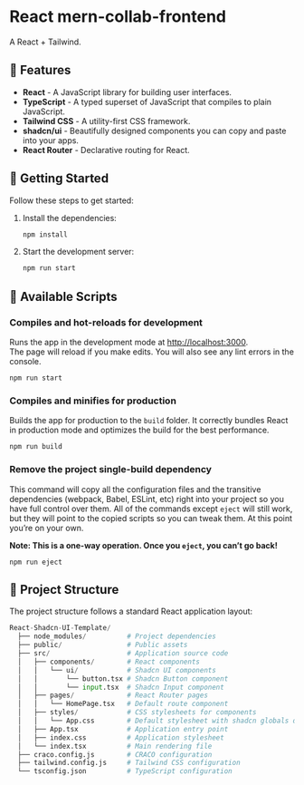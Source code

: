 # React mern-collab-frontend

A React + Tailwind.

## 🎉 Features

- **React** - A JavaScript library for building user interfaces.
- **TypeScript** - A typed superset of JavaScript that compiles to plain JavaScript.
- **Tailwind CSS** - A utility-first CSS framework.
- **shadcn/ui** - Beautifully designed components you can copy and paste into your apps.
- **React Router** - Declarative routing for React.

## 🚀 Getting Started
Follow these steps to get started: 
1. Install the dependencies:

    ```bash
    npm install
    ```

2. Start the development server:

    ```bash
    npm run start
    ```

## 📜 Available Scripts
### Compiles and hot-reloads for development
Runs the app in the development mode at [http://localhost:3000](http://localhost:3000).\
The page will reload if you make edits. You will also see any lint errors in the console.
```
npm run start
```

### Compiles and minifies for production
Builds the app for production to the `build` folder. It correctly bundles React in production mode and optimizes the build for the best performance.
```
npm run build
```

### Remove the project single-build dependency
This command will copy all the configuration files and the transitive dependencies (webpack, Babel, ESLint, etc) right into your project so you have full control over them. All of the commands except `eject` will still work, but they will point to the copied scripts so you can tweak them. At this point you’re on your own.

**Note: This is a one-way operation. Once you `eject`, you can’t go back!**
```
npm run eject
```

## 📂 Project Structure

The project structure follows a standard React application layout:

```python
React-Shadcn-UI-Template/
  ├── node_modules/          # Project dependencies
  ├── public/                # Public assets
  ├── src/                   # Application source code
  │   ├── components/        # React components
  │   │   └── ui/            # Shadcn UI components
  │   │       └── button.tsx # Shadcn Button component
  │   │       └── input.tsx  # Shadcn Input component
  │   ├── pages/             # React Router pages
  │   │   └── HomePage.tsx   # Default route component
  │   ├── styles/            # CSS stylesheets for components
  │   │   └── App.css        # Default stylesheet with shadcn globals declared
  │   ├── App.tsx            # Application entry point
  │   ├── index.css          # Application stylesheet
  │   └── index.tsx          # Main rendering file
  ├── craco.config.js        # CRACO configuration
  ├── tailwind.config.js     # Tailwind CSS configuration
  └── tsconfig.json          # TypeScript configuration
```

 
